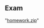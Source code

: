## Exam

"[homework.zip](https://github.com/jasssonpet/TelerikAcademy/raw/master/Programming/4.HighQualityCode/19.ExamPreparation/homework.zip)"
